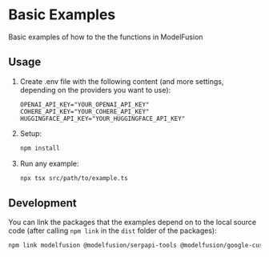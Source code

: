 # Basic Examples

Basic examples of how to the the functions in ModelFusion

## Usage

1. Create .env file with the following content (and more settings, depending on the providers you want to use):

   ```
   OPENAI_API_KEY="YOUR_OPENAI_API_KEY"
   COHERE_API_KEY="YOUR_COHERE_API_KEY"
   HUGGINGFACE_API_KEY="YOUR_HUGGINGFACE_API_KEY"
   ```

2. Setup:

   ```sh
   npm install
   ```

3. Run any example:
   ```sh
   npx tsx src/path/to/example.ts
   ```

## Development

You can link the packages that the examples depend on to the local source code (after calling `npm link` in the `dist` folder of the packages):

```sh
npm link modelfusion @modelfusion/serpapi-tools @modelfusion/google-custom-search-tool @modelfusion/pinecone @modelfusion/sqlite-vss
```
